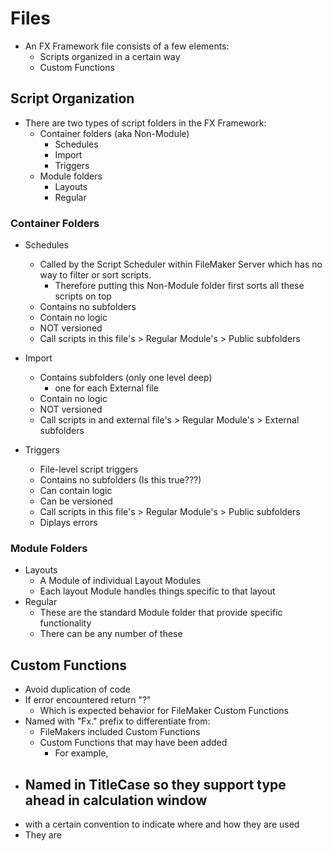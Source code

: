 # Files

- An FX Framework file consists of a few elements:
  - Scripts organized in a certain way
  - Custom Functions 

## Script Organization

- There are two types of script folders in the FX Framework:
  - Container folders (aka Non-Module)
    - Schedules
    - Import
    - Triggers
  - Module folders
    - Layouts
    - Regular

### Container Folders

- Schedules
  - Called by the Script Scheduler within FileMaker Server which has no way to filter or sort scripts.
      - Therefore putting this Non-Module folder first sorts all these scripts on top
  - Contains no subfolders
  - Contain no logic
  - NOT versioned
  - Call scripts in this file's > Regular Module's > Public subfolders
 
- Import
  - Contains subfolders (only one level deep)
    - one for each External file 
  - Contain no logic
  - NOT versioned
  - Call scripts in and external file's > Regular Module's > External subfolders

- Triggers
  - File-level script triggers
  - Contains no subfolders (Is this true???)
  - Can contain logic
  - Can be versioned
  - Call scripts in this file's > Regular Module's > Public subfolders
  - Diplays errors

### Module Folders

- Layouts
  - A Module of individual Layout Modules
  - Each layout Module handles things specific to that layout
- Regular
  - These are the standard Module folder that provide specific functionality
  - There can be any number of these

## Custom Functions

- Avoid duplication of code
- If error encountered return "?"
  - Which is expected behavior for FileMaker Custom Functions 
- Named with "Fx." prefix to differentiate from:
  - FileMakers included Custom Functions
  - Custom Functions that may have been added
    - For example, 
- Named in TitleCase so they support type ahead in calculation window
  - 
- with a certain convention to indicate where and how they are used
- They are 
